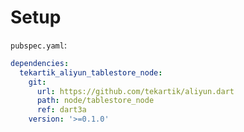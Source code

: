 # Setup

`pubspec.yaml`:

```yaml
dependencies:
  tekartik_aliyun_tablestore_node:
    git:
      url: https://github.com/tekartik/aliyun.dart
      path: node/tablestore_node
      ref: dart3a
    version: '>=0.1.0'
```